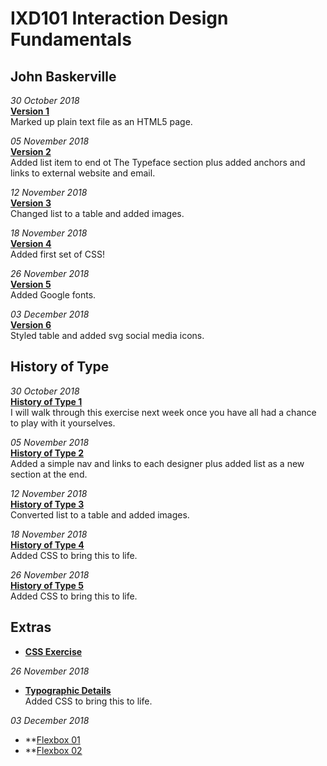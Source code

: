 IXD101 Interaction Design Fundamentals
======================================

John Baskerville
---------------

*30 October 2018*<br>
**[Version 1](https://eleventhirty.github.io/john_baskerville/baskerville1.html)**  
Marked up plain text file as an HTML5 page.

*05 November 2018*<br>
**[Version 2](https://eleventhirty.github.io/john_baskerville/baskerville2.html)**  
Added list item to end ot The Typeface section plus added anchors and links to external website and email.

*12 November 2018*<br>
**[Version 3](https://eleventhirty.github.io/john_baskerville/baskerville3.html)**  
Changed list to a table and added images.

*18 November 2018*<br>
**[Version 4](https://eleventhirty.github.io/john_baskerville/baskerville4.html)**  
Added first set of CSS!

*26 November 2018*<br>
**[Version 5](https://eleventhirty.github.io/john_baskerville/baskerville5.html)**  
Added Google fonts.

*03 December 2018*<br>
**[Version 6](https://eleventhirty.github.io/john_baskerville/baskerville6.html)**  
Styled table and added svg social media icons.

History of Type
---------------

*30 October 2018*<br>
**[History of Type 1](https://eleventhirty.github.io/john_baskerville/history1.html)**  
  I will walk through this exercise next week once you have all had a chance to play with it yourselves.
  
  
*05 November 2018*<br>
**[History of Type 2](https://eleventhirty.github.io/john_baskerville/history2.html)**     
Added a simple nav and links to each designer plus added list as a new section at the end.  


*12 November 2018*<br>
**[History of Type 3](https://eleventhirty.github.io/john_baskerville/history3.html)**      
Converted list to a table and added images. 

*18 November 2018*<br>
**[History of Type 4](https://eleventhirty.github.io/john_baskerville/history4.html)**      
Added CSS to bring this to life. 

*26 November 2018*<br>
**[History of Type 5](https://eleventhirty.github.io/john_baskerville/history5.html)**      
Added CSS to bring this to life. 

Extras
------

- **[CSS Exercise](https://eleventhirty.github.io/john_baskerville/exercss.html)**   

*26 November 2018*<br>
- **[Typographic Details](https://eleventhirty.github.io/john_baskerville/typographic-details.html)**      
Added CSS to bring this to life. 

*03 December 2018*<br>
- **[Flexbox 01](https://eleventhirty.github.io/john_baskerville/baskerville_flex.html)
- **[Flexbox 02](https://eleventhirty.github.io/john_baskerville/baskerville_flex_two.html)